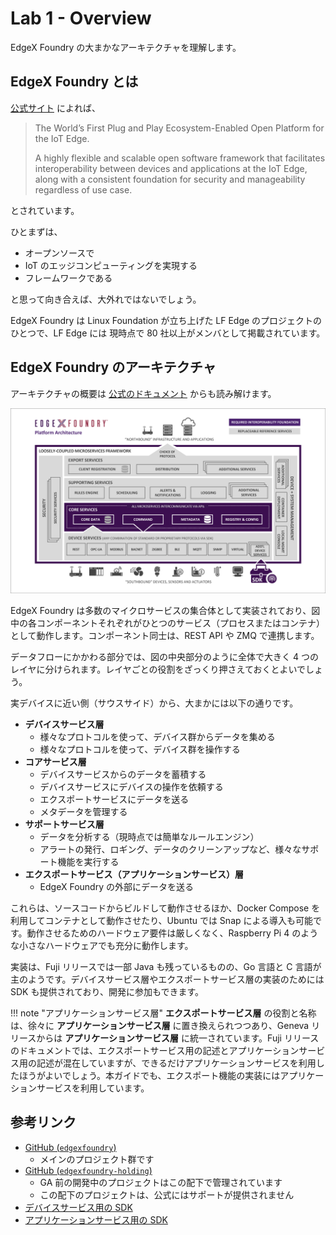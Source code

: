 # Lab 1 - Overview

EdgeX Foundry の大まかなアーキテクチャを理解します。


## EdgeX Foundry とは

[公式サイト](https://www.edgexfoundry.org/) によれば、

> The World’s First Plug and Play Ecosystem-Enabled Open Platform for the IoT Edge.
>
> A highly flexible and scalable open software framework that facilitates interoperability between devices and applications at the IoT Edge, along with a consistent foundation for security and manageability regardless of use case.  

とされています。

ひとまずは、

* オープンソースで
* IoT のエッジコンピューティングを実現する
* フレームワークである

と思って向き合えば、大外れではないでしょう。

EdgeX Foundry は Linux Foundation が立ち上げた LF Edge のプロジェクトのひとつで、LF Edge には 現時点で 80 社以上がメンバとして掲載されています。


## EdgeX Foundry のアーキテクチャ

アーキテクチャの概要は [公式のドキュメント](https://fuji-docs.edgexfoundry.org/Ch-Intro.html) からも読み解けます。

![](../../img/fuji/overview-architecture.png)

EdgeX Foundry は多数のマイクロサービスの集合体として実装されており、図中の各コンポーネントそれぞれがひとつのサービス（プロセスまたはコンテナ）として動作します。コンポーネント同士は、REST API や ZMQ で連携します。

データフローにかかわる部分では、図の中央部分のように全体で大きく 4 つのレイヤに分けられます。レイヤごとの役割をざっくり押さえておくとよいでしょう。

実デバイスに近い側（サウスサイド）から、大まかには以下の通りです。

* **デバイスサービス層**
    * 様々なプロトコルを使って、デバイス群からデータを集める
    * 様々なプロトコルを使って、デバイス群を操作する
* **コアサービス層**
    * デバイスサービスからのデータを蓄積する
    * デバイスサービスにデバイスの操作を依頼する
    * エクスポートサービスにデータを送る
    * メタデータを管理する
* **サポートサービス層**
    * データを分析する（現時点では簡単なルールエンジン）
    * アラートの発行、ロギング、データのクリーンアップなど、様々なサポート機能を実行する
* **エクスポートサービス（アプリケーションサービス）層**
    * EdgeX Foundry の外部にデータを送る

これらは、ソースコードからビルドして動作させるほか、Docker Compose を利用してコンテナとして動作させたり、Ubuntu では Snap による導入も可能です。動作させるためのハードウェア要件は厳しくなく、Raspberry Pi 4 のような小さなハードウェアでも充分に動作します。

実装は、Fuji リリースでは一部 Java も残っているものの、Go 言語と C 言語が主のようです。デバイスサービス層やエクスポートサービス層の実装のためには SDK も提供されており、開発に参加もできます。

!!! note "アプリケーションサービス層"
    **エクスポートサービス層** の役割と名称は、徐々に **アプリケーションサービス層** に置き換えられつつあり、Geneva リリースからは **アプリケーションサービス層** に統一されています。Fuji リリースのドキュメントでは、エクスポートサービス用の記述とアプリケーションサービス用の記述が混在していますが、できるだけアプリケーションサービスを利用したほうがよいでしょう。本ガイドでも、エクスポート機能の実装にはアプリケーションサービスを利用しています。


## 参考リンク

* [GitHub (`edgexfoundry`)](https://github.com/edgexfoundry/)
    * メインのプロジェクト群です
* [GitHub (`edgexfoundry-holding`)](https://github.com/edgexfoundry-holding)
    * GA 前の開発中のプロジェクトはこの配下で管理されています
    * この配下のプロジェクトは、公式にはサポートが提供されません
* [デバイスサービス用の SDK](https://github.com/edgexfoundry/device-sdk-go)
* [アプリケーションサービス用の SDK](https://github.com/edgexfoundry/app-functions-sdk-go)